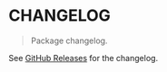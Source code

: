 # CHANGELOG

> Package changelog.

See [GitHub Releases](https://github.com/stdlib-js/stats-base-dists-geometric-mean/releases) for the changelog.
